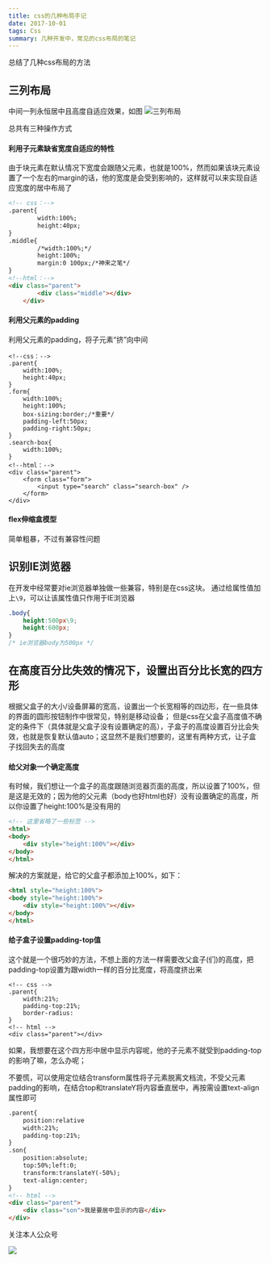 ```yaml
---
title: css的几种布局手记
date: 2017-10-01
tags: Css
summary: 几种开发中，常见的css布局的笔记
---
```


总结了几种css布局的方法

<!-- more -->

## 三列布局
中间一列永恒居中且高度自适应效果，如图
![三列布局](https://blogs-1257826393.cos.ap-shenzhen-fsi.myqcloud.com/15281227413351.jpg)

总共有三种操作方式

#### 利用子元素缺省宽度自适应的特性
由于块元素在默认情况下宽度会跟随父元素，也就是100%，然而如果该块元素设置了一个左右的margin的话，他的宽度是会受到影响的，这样就可以来实现自适应宽度的居中布局了

```html
<!-- css：-->
.parent{
		width:100%;
		height:40px;
}
.middle{
		/*width:100%;*/
		height:100%;
		margin:0 100px;/*神来之笔*/
}
<!--html：-->
<div class="parent">
		<div class="middle"></div>
	</div>
```

#### 利用父元素的padding
利用父元素的padding，将子元素“挤”向中间

```
<!--css：-->
.parent{
    width:100%;
    height:40px;
}
.form{
    width:100%;
    height:100%;
    box-sizing:border;/*重要*/
    padding-left:50px;
    padding-right:50px;
}
.search-box{
    width:100%;
}
<!--html：-->
<div class="parent">
    <form class="form">
        <input type="search" class="search-box" />
    </form>
</div>
```
#### flex伸缩盒模型
简单粗暴，不过有兼容性问题

## 识别IE浏览器
在开发中经常要对ie浏览器单独做一些兼容，特别是在css这块。
通过给属性值加上`\9`，可以让该属性值只作用于IE浏览器

```css
.body{
    height:500px\9;
    height:600px;
}
/* ie浏览器body为500px */
```

## 在高度百分比失效的情况下，设置出百分比长宽的四方形
根据父盒子的大小/设备屏幕的宽高，设置出一个长宽相等的四边形，在一些具体的界面的圆形按钮制作中很常见，特别是移动设备；
但是css在父盒子高度值不确定的条件下（具体就是父盒子没有设置确定的高），子盒子的高度设置百分比会失效，也就是恢复默认值auto；这显然不是我们想要的，这里有两种方式，让子盒子找回失去的高度

#### 给父对象一个确定高度
有时候，我们想让一个盒子的高度跟随浏览器页面的高度，所以设置了100%，但是这是无效的；因为他的父元素（body也好html也好）没有设置确定的高度，所以你设置了height:100%是没有用的

```html
<!-- 这里省略了一些标签 -->
<html>
<body>
    <div style="height:100%"></div>
</body>
</html>
```

解决的方案就是，给它的父盒子都添加上100%，如下：

```html
<html style="height:100%">
<body style="height:100%">
    <div style="height:100%"></div>
</body>
</html>
```
#### 给子盒子设置padding-top值
这个就是一个很巧妙的方法，不想上面的方法一样需要改父盒子(们)的高度，把padding-top设置为跟width一样的百分比宽度，将高度挤出来

```
<!-- css -->
.parent{
    width:21%;
    padding-top:21%;
    border-radius:
}
<!-- html -->
<div class="parent"></div>
```
如果，我想要在这个四方形中居中显示内容呢，他的子元素不就受到padding-top的影响了嘛，怎么办呢；

不要慌，可以使用定位结合transform属性将子元素脱离文档流，不受父元素padding的影响，在结合top和translateY将内容垂直居中，再按需设置text-align属性即可

```html
.parent{
    position:relative
    width:21%;
    padding-top:21%;
}
.son{
    position:absolute;
    top:50%;left:0;
    transform:translateY(-50%);
    text-align:center;
}
<!-- html -->
<div class="parent">
    <div class="son">我是要居中显示的内容</div>
</div>
```

关注本人公众号

![](http://cdn.liwuhou.cn/blog/20200306223709.png)
